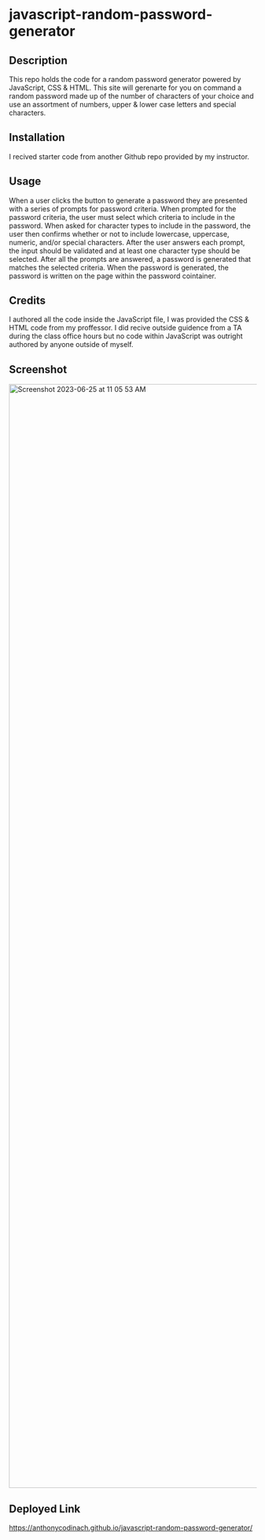 # javascript-random-password-generator

## Description
This repo holds the code for a random password generator powered by JavaScript, CSS & HTML. This site will gerenarte for you on command a random password made up of the number of characters of your choice and use an assortment of numbers, upper & lower case letters and special characters.

## Installation
I recived starter code from another Github repo provided by my instructor.

## Usage
When a user clicks the button to generate a password they are presented with a series of prompts for password criteria. When prompted for the password criteria, the user must select which criteria to include in the password. When asked for character types to include in the password, the user then confirms whether or not to include lowercase, uppercase, numeric, and/or special characters. After the user answers each prompt, the input should be validated and at least one character type should be selected. After all the prompts are answered, a password is generated that matches the selected criteria. When the password is generated, the password is written on the page within the password cointainer.

## Credits
I authored all the code inside the JavaScript file, I was provided the CSS & HTML code from my proffessor. I did recive outside guidence from a TA during the class office hours but no code within JavaScript was outright authored by anyone outside of myself.

## Screenshot
<img width="2240" alt="Screenshot 2023-06-25 at 11 05 53 AM" src="https://github.com/Anthonycodinach/javascript-random-password-generator/assets/112427299/b226f328-e8a4-4df0-819d-cd2f650b686e">

## Deployed Link
https://anthonycodinach.github.io/javascript-random-password-generator/

